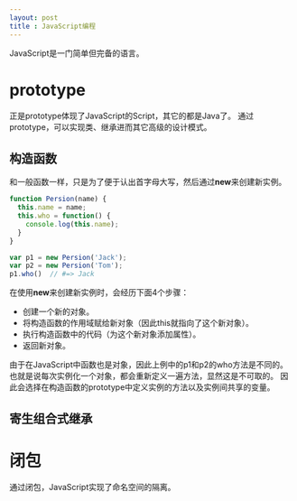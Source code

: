 ```yaml
---
layout: post
title : JavaScript编程
---
```


JavaScript是一门简单但完备的语言。

# prototype
正是prototype体现了JavaScript的Script，其它的都是Java了。
通过prototype，可以实现类、继承进而其它高级的设计模式。

## 构造函数
和一般函数一样，只是为了便于认出首字母大写，然后通过**new**来创建新实例。

```javascript
function Persion(name) {
  this.name = name;
  this.who = function() {
    console.log(this.name);
  }
}

var p1 = new Persion('Jack');
var p2 = new Persion('Tom');
p1.who()  // #=> Jack
```

在使用**new**来创建新实例时，会经历下面4个步骤：

* 创建一个新的对象。
* 将构造函数的作用域赋给新对象（因此this就指向了这个新对象）。
* 执行构造函数中的代码（为这个新对象添加属性）。
* 返回新对象。

由于在JavaScript中函数也是对象，因此上例中的p1和p2的who方法是不同的。也就是说每次实例化一个对象，都会重新定义一遍方法，显然这是不可取的。
因此会选择在构造函数的prototype中定义实例的方法以及实例间共享的变量。

## 寄生组合式继承

# 闭包
通过闭包，JavaScript实现了命名空间的隔离。



